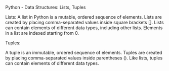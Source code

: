 Python - Data Structures: Lists, Tuples

Lists:
A list in Python is a mutable, ordered sequence of elements. Lists are created by placing comma-separated values inside square brackets []. Lists can contain elements of different data types, including other lists. Elements in a list are indexed starting from 0.

Tuples:

A tuple is an immutable, ordered sequence of elements. Tuples are created by placing comma-separated values inside parentheses (). Like lists, tuples can contain elements of different data types.

